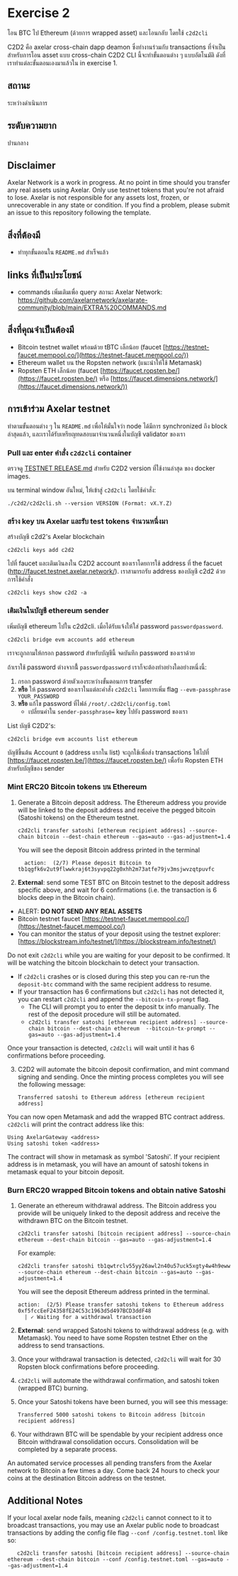 # Exercise 2
โอน BTC ไป Ethereum (ด้วยการ wrapped asset) และโอนกลับ โดยใช้ `c2d2cli`

C2D2 คือ axelar cross-chain dapp deamon ซึ่งทำงานร่วมกับ transactions ที่จำเป็นสำหรับการโอน asset แบบ cross-chain
C2D2 CLI นี้จะทำขั้นตอนต่าง ๆ แบบอัตโนมัติ ดังที่เราทำแต่ละขั้นตอนเองมาแล้วใน in exercise 1.

## สถานะ
ระหว่างดำเนินการ 

## ระดับความยาก
ปานกลาง

## Disclaimer 
Axelar Network is a work in progress. At no point in time should you transfer any real assets using Axelar. Only use testnet tokens that you're not afraid to lose. Axelar is not responsible for any assets lost, frozen, or unrecoverable in any state or condition. If you find a problem, please submit an issue to this repository following the template. 

## สิ่งที่ต้องมี
- ทำทุกขั้นตอนใน `README.md` สำเร็จแล้ว

## links ที่เป็นประโยชน์
- commands เพิ่มเติมเพื่อ query สถานะ Axelar Network: https://github.com/axelarnetwork/axelarate-community/blob/main/EXTRA%20COMMANDS.md

## สิ่งที่คุณจำเป็นต้องมี
- Bitcoin testnet wallet พร้อมด้วย tBTC เล็กน้อย (faucet [https://testnet-faucet.mempool.co/](https://testnet-faucet.mempool.co/))
- Ethereum wallet บน the Ropsten network (แนะนำให้ใช้ Metamask)
- Ropsten ETH เล็กน้อย (faucet [https://faucet.ropsten.be/](https://faucet.ropsten.be/) หรือ [https://faucet.dimensions.network/](https://faucet.dimensions.network/))

## การเข้าร่วม Axelar testnet

ทำตามขั้นตอนต่าง ๆ ใน `README.md` เพื่อให้มั่นใจว่า node ได้มีการ synchronized ถึง block ล่าสุดแล้ว, และเราได้รับเหรียญทดสอบมาจำนวนหนึ่งในบัญชี validator ของเรา

### Pull และ enter คำสั่ง `c2d2cli` container
ตรวจดู [TESTNET RELEASE.md](../TESTNET%20RELEASE.md) สำหรับ C2D2 version ที่ใช้งานล่าสุด ของ docker images.

บน terminal window อันใหม่, ให้เข้าสู่ `c2d2cli` โดยใช้คำสั่ง:
```
./c2d2/c2d2cli.sh --version VERSION (Format: vX.Y.Z)
```

### สร้าง key บน Axelar และรับ test tokens จำนวนหนึ่งมา

สร้างบัญชี c2d2's Axelar blockchain
```
c2d2cli keys add c2d2
```

ไปที่ faucet และเติมเงินลงใน C2D2 account ของเราโดยการใช้ address ที่ the
facuet (http://faucet.testnet.axelar.network/). เราสามารถรับ address ของบัญชี c2d2
ด้วยการใช้คำสั่ง 

```shell
c2d2cli keys show c2d2 -a
```

### เติมเงินในบัญชี ethereum sender
เพิ่มบัญชี ethereum ไปใน c2d2cli. เมื่อได้รับแจ้งให้ใส่ password `passwordpassword`.
```shell
c2d2cli bridge evm accounts add ethereum 
```

เราจะถูกถามให้กรอก password สำหรับบัญชีนี้ จดบันทึก password ของเราด้วย


ถ้าเราใช้ password ต่างจากนี้้ `passwordpassword` เราก็จะต้องทำอย่างใดอย่างหนึ่งนี้:
1. กรอก password ด้วยตัวเองระหว่างขั้นตอนการ transfer 
2. **หรือ** ให้ password ของเราในแต่ละคำสั่ง `c2d2cli` โดยการเพิ่ม flag `--evm-passphrase YOUR_PASSWORD`
3. **หรือ** แก้ไข password ที่ไฟล์ `/root/.c2d2cli/config.toml`
   - เปลี่ยนค่าใน `sender-passphrase=` key ไปยัง password ของเรา

List บัญชี C2D2's:

```
c2d2cli bridge evm accounts list ethereum
```

บัญชีขึ้นต้น Account `0` (address แรกใน list) จะถูกใช้เพื่อส่ง transactions ให้ไปที่ [https://faucet.ropsten.be/](https://faucet.ropsten.be/) เพื่อรับ Ropsten ETH สำหรับบัญชีของ sender

### Mint ERC20 Bitcoin tokens บน Ethereum
1. Generate a Bitcoin deposit address. The Ethereum address you provide will be linked to the deposit address and receive the pegged bitcoin (Satoshi tokens) on the Ethereum testnet. 

   ```
   c2d2cli transfer satoshi [ethereum recipient address] --source-chain bitcoin --dest-chain ethereum --gas=auto --gas-adjustment=1.4
   ```

    You will see the deposit Bitcoin address printed in the terminal

    ```
      action:  (2/7) Please deposit Bitcoin to tb1qgfk6v2ut9flwwkraj6t3syvpq22g0xhh2m73atfe79jv3msjwvzqtpuvfc
    ```

2. **External**: send some TEST BTC on Bitcoin testnet to the deposit address specific above, and wait for 6 confirmations (i.e. the transaction is 6 blocks deep in the Bitcoin chain). 

  - ALERT: **DO NOT SEND ANY REAL ASSETS**
  - Bitcoin testnet faucet [https://testnet-faucet.mempool.co/](https://testnet-faucet.mempool.co/)
  - You can monitor the status of your deposit using the testnet explorer: [https://blockstream.info/testnet/](https://blockstream.info/testnet/)

Do not exit `c2d2cli` while you are waiting for your deposit to be confirmed. It will be watching the bitcoin blockchain to detect your transaction. 
- If `c2d2cli` crashes or is closed during this step you can re-run the `deposit-btc` command with the same recipient address to resume.
- If your transaction has 6 confirmations but `c2d2cli` has not detected it, you can restart `c2d2cli` and append the `--bitcoin-tx-prompt` flag.
    - The CLI will prompt you to enter the deposit tx info manually. The rest of the deposit procedure will still be automated.
    - `c2d2cli transfer satoshi [ethereum recipient address] --source-chain bitcoin --dest-chain ethereum  --bitcoin-tx-prompt --gas=auto --gas-adjustment=1.4`

Once your transaction is detected, `c2d2cli` will wait until it has 6 confirmations before proceeding.

 3. C2D2 will automate the bitcoin deposit confirmation, and mint command signing and sending. Once the minting process completes you will see the following message:

    ```
    Transferred satoshi to Ethereum address [ethereum recipient address]
    ```

You can now open Metamask and add the wrapped BTC contract address. `c2d2cli` will print the contract address like this:

```
Using AxelarGateway <address>
Using satoshi token <address>
```

The contract will show in metamask as symbol 'Satoshi'. If your recipient address is in metamask, you will have an amount of satoshi tokens in metamask equal to your bitcoin deposit. 

### Burn ERC20 wrapped Bitcoin tokens and obtain native Satoshi
1. Generate an ethereum withdrawal address. The Bitcoin address you provide will be uniquely linked to the deposit address and receive the withdrawn BTC on the Bitcoin testnet. 

   ```
   c2d2cli transfer satoshi [bitcoin recipient address] --source-chain ethereum --dest-chain bitcoin --gas=auto --gas-adjustment=1.4
   ```

   For example:
   ```
   c2d2cli transfer satoshi tb1qwtrclv55yy26awl2n40u57uck5xgty4w4h9eww --source-chain ethereum --dest-chain bitcoin --gas=auto --gas-adjustment=1.4
   ```

   You will see the deposit Ethereum address printed in the terminal.

   ```
   action:  (2/5) Please transfer satoshi tokens to Ethereum address 0xf5fccEeF24358fE24C53c1963d5d497BCD3ddF48
     | ✓ Waiting for a withdrawal transaction
   ```

2. **External**: send wrapped Satoshi tokens to withdrawal address (e.g. with Metamask). You need to have some Ropsten testnet Ether on the address to send transactions.


3. Once your withdrawal transaction is detected, `c2d2cli` will wait for 30 Ropsten block confirmations before proceeding.


4. `c2d2cli` will automate the withdrawal confirmation, and satoshi token (wrapped BTC) burning. 

5. Once your Satoshi tokens have been burned, you will see this message:

    ```
    Transferred 5000 satoshi tokens to Bitcoin address [bitcoin recipient address]
    ```

6. Your withdrawn BTC will be spendable by your recipient address once Bitcoin withdrawal consolidation occurs. Consolidation will be completed by a separate process.

An automated service processes all pending transfers from the Axelar network to Bitcoin a few times a day. Come back 24 hours to check your coins at the destination Bitcoin address on the testnet.  

## Additional Notes
If your local axelar node fails, meaning `c2d2cli` cannot connect to it to broadcast transactions, you may use an Axelar public node to broadcast transactions by adding the config file flag `--conf /config.testnet.toml` like so:

```shell
   c2d2cli transfer satoshi [bitcoin recipient address] --source-chain ethereum --dest-chain bitcoin --conf /config.testnet.toml --gas=auto --gas-adjustment=1.4
```
